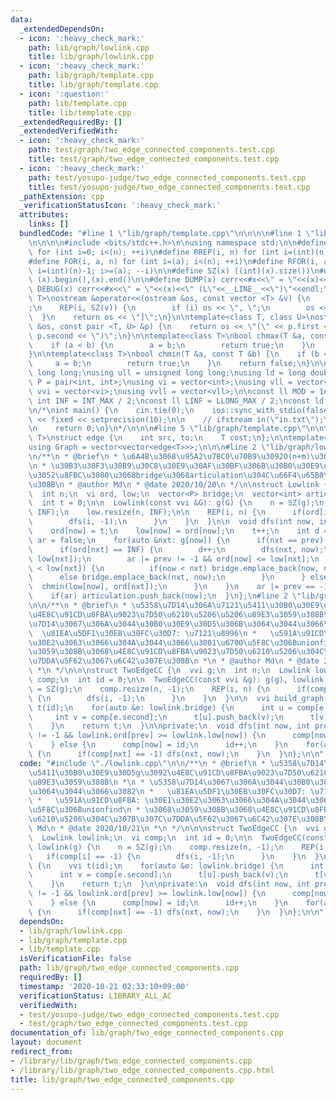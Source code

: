 ```yaml
---
data:
  _extendedDependsOn:
  - icon: ':heavy_check_mark:'
    path: lib/graph/lowlink.cpp
    title: lib/graph/lowlink.cpp
  - icon: ':heavy_check_mark:'
    path: lib/graph/template.cpp
    title: lib/graph/template.cpp
  - icon: ':question:'
    path: lib/template.cpp
    title: lib/template.cpp
  _extendedRequiredBy: []
  _extendedVerifiedWith:
  - icon: ':heavy_check_mark:'
    path: test/graph/two_edge_connected_components.test.cpp
    title: test/graph/two_edge_connected_components.test.cpp
  - icon: ':heavy_check_mark:'
    path: test/yosupo-judge/two_edge_connected_components.test.cpp
    title: test/yosupo-judge/two_edge_connected_components.test.cpp
  _pathExtension: cpp
  _verificationStatusIcon: ':heavy_check_mark:'
  attributes:
    links: []
  bundledCode: "#line 1 \"lib/graph/template.cpp\"\n\n\n\n#line 1 \"lib/template.cpp\"\
    \n\n\n\n#include <bits/stdc++.h>\n\nusing namespace std;\n\n#define REP(i, n)\
    \ for (int i=0; i<(n); ++i)\n#define RREP(i, n) for (int i=(int)(n)-1; i>=0; --i)\n\
    #define FOR(i, a, n) for (int i=(a); i<(n); ++i)\n#define RFOR(i, a, n) for (int\
    \ i=(int)(n)-1; i>=(a); --i)\n\n#define SZ(x) ((int)(x).size())\n#define ALL(x)\
    \ (x).begin(),(x).end()\n\n#define DUMP(x) cerr<<#x<<\" = \"<<(x)<<endl\n#define\
    \ DEBUG(x) cerr<<#x<<\" = \"<<(x)<<\" (L\"<<__LINE__<<\")\"<<endl;\n\ntemplate<class\
    \ T>\nostream &operator<<(ostream &os, const vector <T> &v) {\n    os << \"[\"\
    ;\n    REP(i, SZ(v)) {\n        if (i) os << \", \";\n        os << v[i];\n  \
    \  }\n    return os << \"]\";\n}\n\ntemplate<class T, class U>\nostream &operator<<(ostream\
    \ &os, const pair <T, U> &p) {\n    return os << \"(\" << p.first << \" \" <<\
    \ p.second << \")\";\n}\n\ntemplate<class T>\nbool chmax(T &a, const T &b) {\n\
    \    if (a < b) {\n        a = b;\n        return true;\n    }\n    return false;\n\
    }\n\ntemplate<class T>\nbool chmin(T &a, const T &b) {\n    if (b < a) {\n   \
    \     a = b;\n        return true;\n    }\n    return false;\n}\n\nusing ll =\
    \ long long;\nusing ull = unsigned long long;\nusing ld = long double;\nusing\
    \ P = pair<int, int>;\nusing vi = vector<int>;\nusing vll = vector<ll>;\nusing\
    \ vvi = vector<vi>;\nusing vvll = vector<vll>;\n\nconst ll MOD = 1e9 + 7;\nconst\
    \ int INF = INT_MAX / 2;\nconst ll LINF = LLONG_MAX / 2;\nconst ld eps = 1e-9;\n\
    \n/*\nint main() {\n    cin.tie(0);\n    ios::sync_with_stdio(false);\n    cout\
    \ << fixed << setprecision(10);\n\n    // ifstream in(\"in.txt\");\n    // cin.rdbuf(in.rdbuf());\n\
    \n    return 0;\n}\n*/\n\n\n#line 5 \"lib/graph/template.cpp\"\n\ntemplate<typename\
    \ T>\nstruct edge {\n    int src, to;\n    T cost;\n};\n\ntemplate<typename T>\n\
    using Graph = vector<vector<edge<T>>>;\n\n\n#line 2 \"lib/graph/lowlink.cpp\"\n\
    \n/**\n * @brief\n * \u6A4B\u3068\u95A2\u7BC0\u70B9\u3092O(n+m)\u3067\u5217\u6319\
    \n * \u30B3\u30F3\u30B9\u30C8\u30E9\u30AF\u30BF\u306B\u30B0\u30E9\u30D5\u3092\u6295\
    \u3052\u8FBC\u3080\u3068bridge\u3068articulation\u304C\u66F4\u65B0\u3055\u308C\
    \u308B\n * @author Md\n * @date 2020/10/20\n */\n\nstruct Lowlink {\n  vvi g;\n\
    \  int n;\n  vi ord, low;\n  vector<P> bridge;\n  vector<int> articulation;\n\
    \  int t = 0;\n\n  Lowlink(const vvi &G): g(G) {\n    n = SZ(g);\n    ord.resize(n,\
    \ INF);\n    low.resize(n, INF);\n\n    REP(i, n) {\n      if(ord[i] == INF) {\n\
    \        dfs(i, -1);\n      }\n    }\n  }\n\n  void dfs(int now, int prev) {\n\
    \    ord[now] = t;\n    low[now] = ord[now];\n    t++;\n    int d = 0;\n    bool\
    \ ar = false;\n    for(auto &nxt: g[now]) {\n      if(nxt == prev) continue;\n\
    \      if(ord[nxt] == INF) {\n        d++;\n        dfs(nxt, now);\n        chmin(low[now],\
    \ low[nxt]);\n        ar |= prev != -1 && ord[now] <= low[nxt];\n        if(ord[now]\
    \ < low[nxt]) {\n          if(now < nxt) bridge.emplace_back(now, nxt);\n    \
    \      else bridge.emplace_back(nxt, now);\n        }\n      } else {\n      \
    \  chmin(low[now], ord[nxt]);\n      }\n    }\n    ar |= prev == -1 && d >= 2;\n\
    \    if(ar) articulation.push_back(now);\n  }\n};\n#line 2 \"lib/graph/two_edge_connected_components.cpp\"\
    \n\n/**\n * @brief\n * \u5358\u7D14\u306A\u7121\u5411\u30B0\u30E9\u30D5g\u3092\
    \u4E8C\u91CD\u8FBA\u9023\u7D50\u6210\u5206\u5206\u89E3\u3059\u308B\n *\n * \u5358\
    \u7D14\u3067\u306A\u3044\u30B0\u30E9\u30D5\u306B\u3064\u3044\u3066\u3082\n * \
    \  \u81EA\u5DF1\u30EB\u30FC\u30D7: \u7121\u8996\n *   \u591A\u91CD\u8FBA: \u30E1\
    \u30E2\u3063\u3066\u304A\u3044\u3066\u3001\u6700\u5F8C\u306Bunionfind\n * \u3068\
    \u3059\u308B\u3068\u4E8C\u91CD\u8FBA\u9023\u7D50\u6210\u5206\u304C\u307B\u307C\
    \u7DDA\u5F62\u3067\u6C42\u307E\u308B\n *\n * @author Md\n * @date 2020/10/21\n\
    \ *\n */\n\n\nstruct TwoEdgeCC {\n  vvi g;\n  int n;\n  Lowlink lowlink;\n  vi\
    \ comp;\n  int id = 0;\n\n  TwoEdgeCC(const vvi &g): g(g), lowlink(g) {\n    n\
    \ = SZ(g);\n    comp.resize(n, -1);\n    REP(i, n) {\n      if(comp[i] == -1)\
    \ {\n        dfs(i, -1);\n      }\n    }\n  }\n\n  vvi build_graph() {\n    vvi\
    \ t(id);\n    for(auto &e: lowlink.bridge) {\n      int u = comp[e.first];\n \
    \     int v = comp[e.second];\n      t[u].push_back(v);\n      t[v].push_back(u);\n\
    \    }\n    return t;\n  }\n\nprivate:\n  void dfs(int now, int prev) {\n    if(prev\
    \ != -1 && lowlink.ord[prev] >= lowlink.low[now]) {\n      comp[now] = comp[prev];\n\
    \    } else {\n      comp[now] = id;\n      id++;\n    }\n    for(auto &nxt: g[now])\
    \ {\n      if(comp[nxt] == -1) dfs(nxt, now);\n    }\n  }\n};\n\n"
  code: "#include \"./lowlink.cpp\"\n\n/**\n * @brief\n * \u5358\u7D14\u306A\u7121\
    \u5411\u30B0\u30E9\u30D5g\u3092\u4E8C\u91CD\u8FBA\u9023\u7D50\u6210\u5206\u5206\
    \u89E3\u3059\u308B\n *\n * \u5358\u7D14\u3067\u306A\u3044\u30B0\u30E9\u30D5\u306B\
    \u3064\u3044\u3066\u3082\n *   \u81EA\u5DF1\u30EB\u30FC\u30D7: \u7121\u8996\n\
    \ *   \u591A\u91CD\u8FBA: \u30E1\u30E2\u3063\u3066\u304A\u3044\u3066\u3001\u6700\
    \u5F8C\u306Bunionfind\n * \u3068\u3059\u308B\u3068\u4E8C\u91CD\u8FBA\u9023\u7D50\
    \u6210\u5206\u304C\u307B\u307C\u7DDA\u5F62\u3067\u6C42\u307E\u308B\n *\n * @author\
    \ Md\n * @date 2020/10/21\n *\n */\n\n\nstruct TwoEdgeCC {\n  vvi g;\n  int n;\n\
    \  Lowlink lowlink;\n  vi comp;\n  int id = 0;\n\n  TwoEdgeCC(const vvi &g): g(g),\
    \ lowlink(g) {\n    n = SZ(g);\n    comp.resize(n, -1);\n    REP(i, n) {\n   \
    \   if(comp[i] == -1) {\n        dfs(i, -1);\n      }\n    }\n  }\n\n  vvi build_graph()\
    \ {\n    vvi t(id);\n    for(auto &e: lowlink.bridge) {\n      int u = comp[e.first];\n\
    \      int v = comp[e.second];\n      t[u].push_back(v);\n      t[v].push_back(u);\n\
    \    }\n    return t;\n  }\n\nprivate:\n  void dfs(int now, int prev) {\n    if(prev\
    \ != -1 && lowlink.ord[prev] >= lowlink.low[now]) {\n      comp[now] = comp[prev];\n\
    \    } else {\n      comp[now] = id;\n      id++;\n    }\n    for(auto &nxt: g[now])\
    \ {\n      if(comp[nxt] == -1) dfs(nxt, now);\n    }\n  }\n};\n\n"
  dependsOn:
  - lib/graph/lowlink.cpp
  - lib/graph/template.cpp
  - lib/template.cpp
  isVerificationFile: false
  path: lib/graph/two_edge_connected_components.cpp
  requiredBy: []
  timestamp: '2020-10-21 02:33:10+09:00'
  verificationStatus: LIBRARY_ALL_AC
  verifiedWith:
  - test/yosupo-judge/two_edge_connected_components.test.cpp
  - test/graph/two_edge_connected_components.test.cpp
documentation_of: lib/graph/two_edge_connected_components.cpp
layout: document
redirect_from:
- /library/lib/graph/two_edge_connected_components.cpp
- /library/lib/graph/two_edge_connected_components.cpp.html
title: lib/graph/two_edge_connected_components.cpp
---
```

